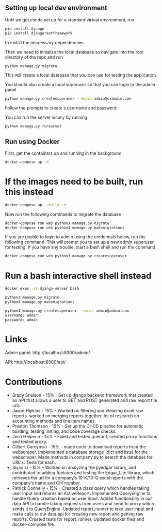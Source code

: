 ## Setting up local dev environment
Until we get conda set up for a standard virtual environment, run 
```bash
pip install django
pip install djangorestframework
```
to install the neccessary dependencies.

Then we need to initialize the local database so navigate into the root directory of the repo and run
```bash
python manage.py migrate
```
This will create a local database that you can use for testing the application.

You should also create a local superuser so that you can login to the admin panel
```bash
python manage.py createsuperuser --email admin@example.com
```
Follow the prompts to create a username and password.

You can run the server locally by running
```bash
python manage.py runserver
```

## Run using Docker

First, get the containers up and running in the background
```bash
docker-compose up -d
```

# If the images need to be built, run this instead
```bash
docker-compose up --build -d
```

Now run the following commands to migrate the database
```bash
docker-compose run web python3 manage.py migrate
docker-compose run web python3 manage.py makemigrations
```

If you are unable to login to admin using the credentials below, run the following command. This will prompt you to set up a new admin superuser for testing. If you have any trouble, start a bash shell and run the command.

```bash
docker-compose run web python3 manage.py createsuperuser
```

# Run a bash interactive shell instead
```bash
docker exec -it django-server bash

python3 manage.py migrate
python3 manage.py makemigrations

python3 manage.py createsuperuser --email admin@admin.com
username: admin
password: admin
```

# Links
Admin panel: http://localhost:8000/admin/

API: http://localhost:8000/api/

# Contributions
- Brady Snelson - 15% - Set up django backend framework that created an API that allows a user to GET and POST generated and raw report file urls.
- Jason Hipkins - 15% - Worked on filtering and cleaning excel raw reports. worked on merging reports together, lot of research on accounting methods and line item names.
- Preston Thomson - 15% - Set up the CI-CD pipeline for automatic building, testing, linting, and code coverage checks.
- Josh Helperin - 15% - Fixed and tested querant, created proxy functions and tested proxy.
- Gilbert Garcynski - 15% - made code to download reports from the webscraper.  Implemented a database storage (dict and lists) for the webscraper.  Made methods in company.py to search the database for URL's.   Tests for each.
- Siyao Li - 15% - Worked on analyzing the pyedgar library, and contributed to adding features and testing the Edgar_Lite library, which retrieves the url for a company’s 10-K/10-Q excel reports with the company’s name and CIK number.
- Patrick Donnelly - 15% - Created a class query which handles taking user input and returns an ActiveReport. Implemented QueryEngine to handle Query creation based on user input. Added functionality in our data API to handle taking requests from users and send to proxy which sends it to QueryEngine. Updated report_runner to take user input and make calls to our data api for creating new report and getting raw reports. Created tests for report_runner. Updated docker files and docker-compose file.
